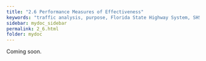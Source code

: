 ```yaml
---
title: "2.6	Performance Measures of Effectiveness"
keywords: "traffic analysis, purpose, Florida State Highway System, SHS"
sidebar: mydoc_sidebar
permalink: 2_6.html
folder: mydoc
---
```


<p>
  Coming soon.
</p>